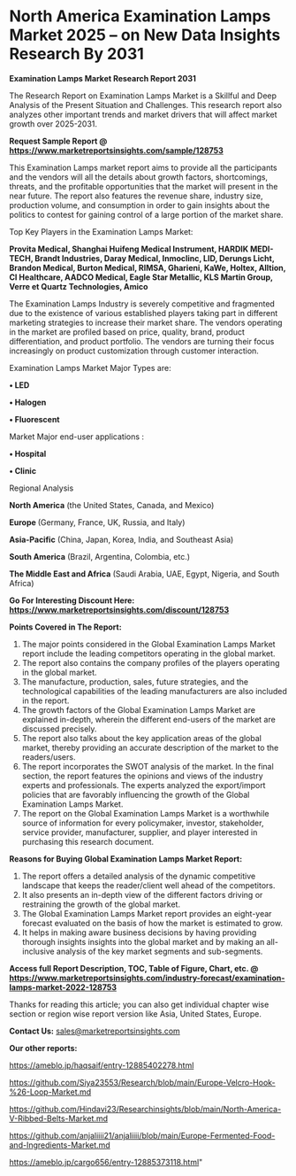 # North America Examination Lamps Market 2025 – on New Data Insights Research By 2031

<strong>Examination Lamps Market Research Report 2031</strong>

The Research Report on Examination Lamps Market is a Skillful and Deep Analysis of the Present Situation and Challenges. This research report also analyzes other important trends and market drivers that will affect market growth over 2025-2031.

<strong>Request Sample Report @ <a href=https://www.marketreportsinsights.com/sample/128753>https://www.marketreportsinsights.com/sample/128753</a></strong>

This Examination Lamps market report aims to provide all the participants and the vendors will all the details about growth factors, shortcomings, threats, and the profitable opportunities that the market will present in the near future. The report also features the revenue share, industry size, production volume, and consumption in order to gain insights about the politics to contest for gaining control of a large portion of the market share.

Top Key Players in the Examination Lamps Market:

<strong>Provita Medical, Shanghai Huifeng Medical Instrument, HARDIK MEDI-TECH, Brandt Industries, Daray Medical, Inmoclinc, LID, Derungs Licht, Brandon Medical, Burton Medical, RIMSA, Gharieni, KaWe, Holtex, Alltion, CI Healthcare, AADCO Medical, Eagle Star Metallic, KLS Martin Group, Verre et Quartz Technologies, Amico</strong>

The Examination Lamps Industry is severely competitive and fragmented due to the existence of various established players taking part in different marketing strategies to increase their market share. The vendors operating in the market are profiled based on price, quality, brand, product differentiation, and product portfolio. The vendors are turning their focus increasingly on product customization through customer interaction.

Examination Lamps Market Major Types are:

<strong>• LED

• Halogen

• Fluorescent</strong>

Market Major end-user applications :

<strong>• Hospital

• Clinic</strong>

Regional Analysis

</u><strong><b>North America</b></strong> (the United States, Canada, and Mexico)

<strong><b>Europe </b></strong>(Germany, France, UK, Russia, and Italy)

<strong><b>Asia-Pacific</b></strong> (China, Japan, Korea, India, and Southeast Asia)

<strong><b>South America</b></strong> (Brazil, Argentina, Colombia, etc.)

<strong><b>The Middle East and Africa</b></strong> (Saudi Arabia, UAE, Egypt, Nigeria, and South Africa)

<strong>Go For Interesting Discount Here: <a href=https://www.marketreportsinsights.com/discount/128753>https://www.marketreportsinsights.com/discount/128753</a></strong>

<strong>Points Covered in The Report:</strong>
<ol>
  <li>The major points considered in the Global Examination Lamps Market report include the leading competitors operating in the global market.</li>
  <li>The report also contains the company profiles of the players operating in the global market.</li>
  <li>The manufacture, production, sales, future strategies, and the technological capabilities of the leading manufacturers are also included in the report.</li>
  <li>The growth factors of the Global Examination Lamps Market are explained in-depth, wherein the different end-users of the market are discussed precisely.</li>
  <li>The report also talks about the key application areas of the global market, thereby providing an accurate description of the market to the readers/users.</li>
  <li>The report incorporates the SWOT analysis of the market. In the final section, the report features the opinions and views of the industry experts and professionals. The experts analyzed the export/import policies that are favorably influencing the growth of the Global Examination Lamps Market.</li>
  <li>The report on the Global Examination Lamps Market is a worthwhile source of information for every policymaker, investor, stakeholder, service provider, manufacturer, supplier, and player interested in purchasing this research document.</li>
</ol>
<strong>Reasons for Buying Global Examination Lamps Market Report:</strong>

<ol>
  <li>The report offers a detailed analysis of the dynamic competitive landscape that keeps the reader/client well ahead of the competitors.</li>
  <li>It also presents an in-depth view of the different factors driving or restraining the growth of the global market.</li>
  <li>The Global Examination Lamps Market report provides an eight-year forecast evaluated on the basis of how the market is estimated to grow.</li>
  <li>It helps in making aware business decisions by having providing thorough insights insights into the global market and by making an all-inclusive analysis of the key market segments and sub-segments.</li>
</ol>
<strong>Access full Report Description, TOC, Table of Figure, Chart, etc. @ <a href=https://www.marketreportsinsights.com/industry-forecast/examination-lamps-market-2022-128753>https://www.marketreportsinsights.com/industry-forecast/examination-lamps-market-2022-128753</a></strong>


Thanks for reading this article; you can also get individual chapter wise section or region wise report version like Asia, United States, Europe.

<strong>Contact Us:</strong>
sales@marketreportsinsights.com

<strong>Our other reports:</strong>

<a href=https://ameblo.jp/haqsaif/entry-12885402278.html>https://ameblo.jp/haqsaif/entry-12885402278.html</a>

<a href=https://github.com/Siya23553/Research/blob/main/Europe-Velcro-Hook-%26-Loop-Market.md>https://github.com/Siya23553/Research/blob/main/Europe-Velcro-Hook-%26-Loop-Market.md</a>

<a href=https://github.com/Hindavi23/Researchinsights/blob/main/North-America-V-Ribbed-Belts-Market.md>https://github.com/Hindavi23/Researchinsights/blob/main/North-America-V-Ribbed-Belts-Market.md</a>

<a href=https://github.com/anjaliiii21/anjaliiii/blob/main/Europe-Fermented-Food-and-Ingredients-Market.md>https://github.com/anjaliiii21/anjaliiii/blob/main/Europe-Fermented-Food-and-Ingredients-Market.md</a>

<a href=https://ameblo.jp/cargo656/entry-12885373118.html>https://ameblo.jp/cargo656/entry-12885373118.html</a>"
